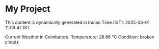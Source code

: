 # My Project

This content is dynamically generated in Indian Time (IST): 2025-06-01 11:09:47 IST


Current Weather in Coimbatore:
Temperature: 28.86 °C
Condition: broken clouds
